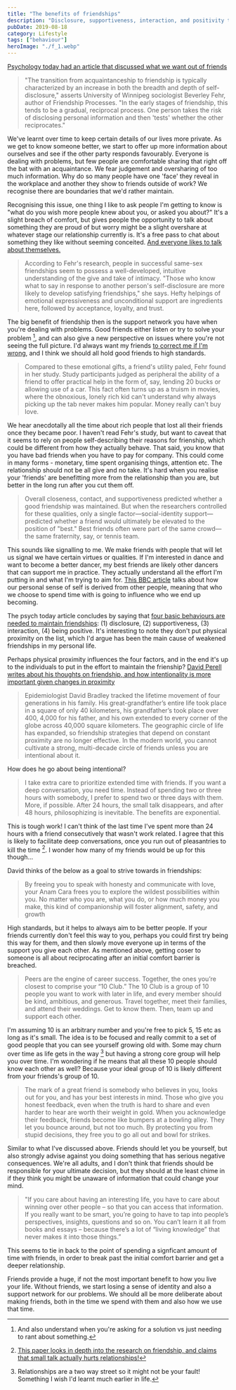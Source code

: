 ```yaml
---
title: "The benefits of friendships"
description: "Disclosure, supportiveness, interaction, and positivity to maintain friendships"
pubDate: 2019-08-18
category: Lifestyle
tags: ["behaviour"]
heroImage: "./f_1.webp"
---
```


[Psychology today had an article that discussed what we want out of friends](https://www.psychologytoday.com/ca/articles/200611/friendship-the-laws-attraction?quicktabs_5=1 "psych")

> "The transition from acquaintanceship to friendship is typically characterized by an increase in both the breadth and depth of self-disclosure," asserts University of Winnipeg sociologist Beverley Fehr, author of Friendship Processes. "In the early stages of friendship, this tends to be a gradual, reciprocal process. One person takes the risk of disclosing personal information and then 'tests' whether the other reciprocates."

We've learnt over time to keep certain details of our lives more private. As we get to know someone better, we start to offer up more information about ourselves and see if the other party responds favourably. Everyone is dealing with problems, but few people are comfortable sharing that right off the bat with an acquaintance. We fear judgement and oversharing of too much information. Why do so many people have one 'face' they reveal in the workplace and another they show to friends outside of work? We recognise there are boundaries that we'd rather maintain. 

Recognising this issue, one thing I like to ask people I'm getting to know is "what do you wish more people knew about you, or asked you about?" It's a slight breach of comfort, but gives people the opportunity to talk about something they are proud of but worry might be a slight overshare at whatever stage our relationship currently is. It's a free pass to chat about something they like without seeming conceited. [And everyone likes to talk about themselves.](https://en.wikipedia.org/wiki/How_to_Win_Friends_and_Influence_People "wiki friends") 

> According to Fehr's research, people in successful same-sex friendships seem to possess a well-developed, intuitive understanding of the give and take of intimacy. "Those who know what to say in response to another person's self-disclosure are more likely to develop satisfying friendships," she says. Hefty helpings of emotional expressiveness and unconditional support are ingredients here, followed by acceptance, loyalty, and trust.

The big benefit of friendship then is the support network you have when you're dealing with problems. Good friends either listen or try to solve your problem [^1], and can also give a new perspective on issues where you're not seeing the full picture. I'd always want my friends [to correct me if I'm wrong](https://leonlins.com/about "about me"), and I think we should all hold good friends to high standards. 

> Compared to these emotional gifts, a friend's utility paled, Fehr found in her study. Study participants judged as peripheral the ability of a friend to offer practical help in the form of, say, lending 20 bucks or allowing use of a car. This fact often turns up as a truism in movies, where the obnoxious, lonely rich kid can't understand why always picking up the tab never makes him popular. Money really can't buy love.

We hear anecdotally all the time about rich people that lost all their friends once they became poor. I haven't read Fehr's study, but want to caveat that it seems to rely on people self-describing their reasons for frienship, which could be different from how they actually behave. That said, you know that you have bad friends when you have to pay for company. This could come in many forms - monetary, time spent organising things, attention etc. The relationship should not be all give and no take. It's hard when you realise your 'friends' are benefitting more from the relationship than you are, but better in the long run after you cut them off. 

>  Overall closeness, contact, and supportiveness predicted whether a good friendship was maintained. But when the researchers controlled for these qualities, only a single factor—social-identity support—predicted whether a friend would ultimately be elevated to the position of "best." Best friends often were part of the same crowd—the same fraternity, say, or tennis team. 

This sounds like signalling to me. We make friends with people that will let us signal we have certain virtues or qualities. If I'm interested in dance and want to become a better dancer, my best friends are likely other dancers that can support me in practice. They actually understand all the effort I'm putting in and what I'm trying to aim for. [This BBC article](http://www.bbc.com/future/story/20190520-how-your-friends-change-your-habits---for-better-and-worse? "BBC") talks about how our personal sense of self is derived from other people, meaning that who we choose to spend time with is going to influence who we end up becoming. 

The psych today article concludes by saying that [four basic behaviours are needed to maintain friendships](https://www.psychologytoday.com/ca/articles/200611/friendship-the-laws-attraction?quicktabs_5=1 "psych today"): (1) disclosure, (2) supportiveness, (3) interaction, (4) being positive. It's interesting to note they don't put physical proximity on the list, which I'd argue has been the main cause of weakened friendships in my personal life.

Perhaps physical proximity influences the four factors, and in the end it's up to the individuals to put in the effort to maintain the frienship? [David Perell writes about his thoughts on friendship, and how intentionality is more important given changes in proximity](https://www.perell.com/blog/fruits-of-friendship "Perell")

> Epidemiologist David Bradley tracked the lifetime movement of four generations in his family. His great-grandfather’s entire life took place in a square of only 40 kilometers, his grandfather’s took place over 400, 4,000 for his father, and his own extended to every corner of the globe across 40,000 square kilometers. The geographic circle of life has expanded, so friendship strategies that depend on constant proximity are no longer effective. In the modern world, you cannot cultivate a strong, multi-decade circle of friends unless you are intentional about it. 

How does he go about being intentional?

> I take extra care to prioritize extended time with friends. If you want a deep conversation, you need time. Instead of spending two or three hours with somebody, I prefer to spend two or three days with them. More, if possible. After 24 hours, the small talk disappears, and after 48 hours, philosophizing is inevitable. The benefits are exponential. 

This is tough work! I can't think of the last time I've spent more than 24 hours with a friend consecutively that wasn't work related. I agree that this is likely to facilitate deep conversations, once you run out of pleasantries to kill the time [^2]. I wonder how many of my friends would be up for this though...

David thinks of the below as a goal to strive towards in friendships:

> By freeing you to speak with honesty and communicate with love, your Anam Cara frees you to explore the wildest possibilities within you. No matter who you are, what you do, or how much money you make, this kind of companionship will foster alignment, safety, and growth

High standards, but it helps to always aim to be better people. If your friends currently don't feel this way to you, perhaps you could first try being this way for them, and then slowly move everyone up in terms of the support you give each other. As mentioned above, getting coser to someone is all about reciprocating after an initial comfort barrier is breached.

> Peers are the engine of career success. Together, the ones you’re closest to comprise your “10 Club.”  The 10 Club is a group of 10 people you want to work with later in life, and every member should be kind, ambitious, and generous. Travel together, meet their families, and attend their weddings. Get to know them. Then, team up and support each other. 

I'm assuming 10 is an arbitrary number and you're free to pick 5, 15 etc as long as it's small. The idea is to be focused and really commit to a set of good people that you can see yourself growing old with. Some may churn over time as life gets in the way [^3] but having a strong core group will help you over time. I'm wondering if he means that all these 10 people should know each other as well? Because your ideal group of 10 is likely different from your friends's group of 10. 

> The mark of a great friend is somebody who believes in you, looks out for you, and has your best interests in mind. Those who give you honest feedback, even when the truth is hard to share and even harder to hear are worth their weight in gold. When you acknowledge their feedback, friends become like bumpers at a bowling alley. They let you bounce around, but not too much. By protecting you from stupid decisions, they free you to go all out and bowl for strikes.

Similar to what I've discussed above. Friends should let you be yourself, but also strongly advise against you doing something that has serious negative consequences. We're all adults, and I don't think that friends should be responsible for your ultimate decision, but they should at the least chime in if they think you might be unaware of information that could change your mind. 

> "If you care about having an interesting life, you have to care about winning over other people – so that you can access that information. If you really want to be smart, you’re going to have to tap into people’s perspectives, insights, questions and so on. You can’t learn it all from books and essays – because there’s a lot of “living knowledge” that never makes it into those things.”

This seems to tie in back to the point of spending a signficant amount of time with friends, in order to break past the initial comfort barrier and get a deeper relationship. 

Friends provide a huge, if not the most important benefit to how you live your life. Without friends, we start losing a sense of identity and also a support network for our problems. We should all be more deliberate about making friends, both in the time we spend with them and also how we use that time. 

[^1]: And also understand when you're asking for a solution vs just needing to rant about something.
[^2]: [This paper looks in depth into the research on friendship, and claims that small talk actually hurts relationships!](https://journals.sagepub.com/doi/full/10.1177/0265407518761225 "paper")
[^3]: Relationships are a two way street so it might not be your fault! Something I wish I'd learnt much earlier in life. 
